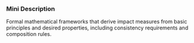### Mini Description

Formal mathematical frameworks that derive impact measures from basic principles and desired properties, including consistency requirements and composition rules.
